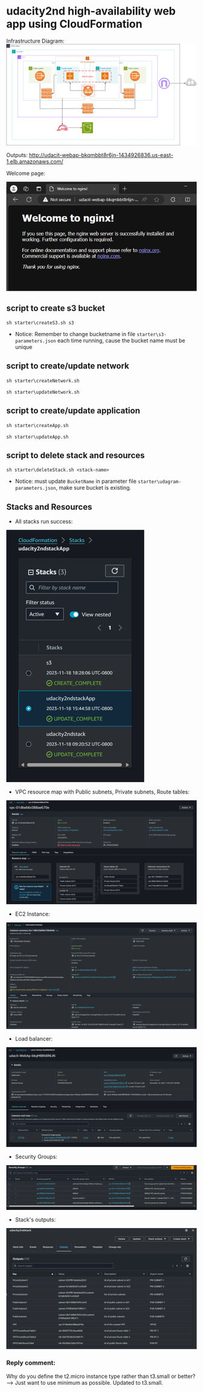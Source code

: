 # udacity2nd high-availability web app using CloudFormation

Infrastructure Diagram: ![](Udacity_2nd.drawio.png)

Outputs: http://udacit-webap-bkqmbbt8r6jn-1434926836.us-east-1.elb.amazonaws.com/

Welcome page:

![](WelcomeToNGinx.png)


## script to create s3 bucket 
```
sh starter\createS3.sh s3
```

* Notice: Remember to change bucketname in file `starter\s3-parameters.json` each time running, cause the bucket name must be unique

## script to create/update network

```
sh starter\createNetwork.sh
```
```
sh starter\updateNetwork.sh
```

## script to create/update application
```
sh starter\createApp.sh
```
```
sh starter\updateApp.sh
```

## script to delete stack and resources
```
sh starter\deleteStack.sh <stack-name>
```

* Notice: must update `BucketName` in parameter file `starter\udagram-parameters.json`, make sure bucket is existing.

## Stacks and Resources

* All stacks run success: 

![](AllStackRunSuccess.png)

* VPC resource map with Public subnets, Private subnets, Route tables:

![](VPC.png)

* EC2 Instance: 

![](EC2Instance.png)

* Load balancer:

![](LoadBalancer.png)

* Security Groups:

![](SecurityGroups.png)

* Stack's outputs:

![](StackOutput.png)

### Reply comment:
Why do you define the t2.micro instance type rather than t3.small or better? --> Just want to use minimum as possible. Updated to t3.small.
